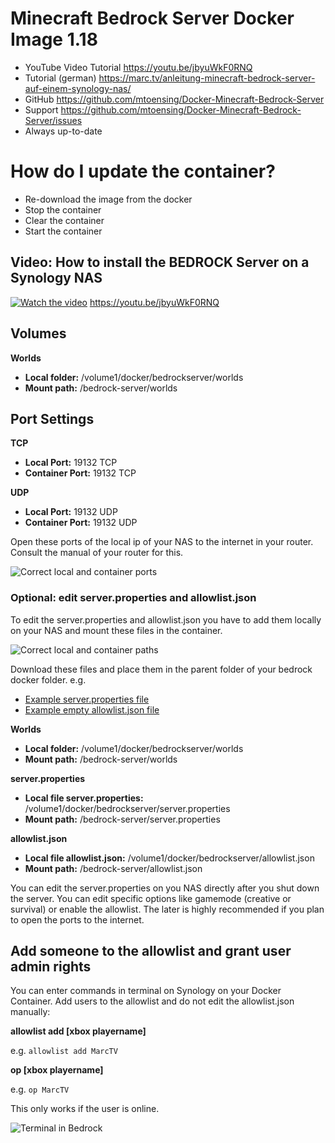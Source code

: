 # Minecraft Bedrock Server Docker Image 1.18

* YouTube Video Tutorial https://youtu.be/jbyuWkF0RNQ
* Tutorial (german) https://marc.tv/anleitung-minecraft-bedrock-server-auf-einem-synology-nas/ 
* GitHub https://github.com/mtoensing/Docker-Minecraft-Bedrock-Server 
* Support https://github.com/mtoensing/Docker-Minecraft-Bedrock-Server/issues
* Always up-to-date

# How do I update the container? 

* Re-download the image from the docker
* Stop the container
* Clear the container
* Start the container

## Video: How to install the BEDROCK Server on a Synology NAS

[![Watch the video](https://img.youtube.com/vi/jbyuWkF0RNQ/maxresdefault.jpg)](https://youtu.be/jbyuWkF0RNQ)
https://youtu.be/jbyuWkF0RNQ

## Volumes

**Worlds**
* **Local folder:** /volume1/docker/bedrockserver/worlds
* **Mount path:** /bedrock-server/worlds

## Port Settings

**TCP**
* **Local Port:** 19132 TCP
* **Container Port:** 19132 TCP

**UDP**
* **Local Port:** 19132 UDP
* **Container Port:** 19132 UDP

Open these ports of the local ip of your NAS to the internet in your router. Consult the manual of your router for this.

![Correct local and container ports](https://marc.tv/media/2020/01/bedrock-port.jpg "Correct local and container ports")

### Optional: edit server.properties and allowlist.json

To edit the server.properties and allowlist.json you have to add them locally on your NAS
and mount these files in the container.

![Correct local and container paths](https://marc.tv/media/2019/04/bedrock-server-properties.jpg "Correct local and container paths")

Download these files and place them in the parent folder of your bedrock docker folder. e.g.

* [Example server.properties file](https://raw.githubusercontent.com/mtoensing/Docker-Minecraft-Bedrock-Server/master/server.properties)
* [Example empty allowlist.json file](https://raw.githubusercontent.com/mtoensing/Docker-Minecraft-Bedrock-Server/master/allowlist.json)

**Worlds**
* **Local folder:** /volume1/docker/bedrockserver/worlds
* **Mount path:** /bedrock-server/worlds

**server.properties**
* **Local file server.properties:** /volume1/docker/bedrockserver/server.properties
* **Mount path:** /bedrock-server/server.properties

**allowlist.json**
* **Local file allowlist.json:** /volume1/docker/bedrockserver/allowlist.json
* **Mount path:** /bedrock-server/allowlist.json

You can edit the server.properties on you NAS directly after you shut down the server. You can edit specific options like gamemode (creative or survival) or enable the allowlist. The later is highly recommended if you plan to open the ports to the internet.

## Add someone to the allowlist and grant user admin rights

You can enter commands in terminal on Synology on your Docker Container. Add users to the allowlist and do not edit the allowlist.json manually:

**allowlist add [xbox playername]**

e.g. `allowlist add MarcTV`

**op [xbox playername]**

e.g. `op MarcTV`

This only works if the user is online.

![Terminal in Bedrock](https://marc.tv/media/2020/01/bedrock-terminal.jpg "Terminal in Bedrock")

